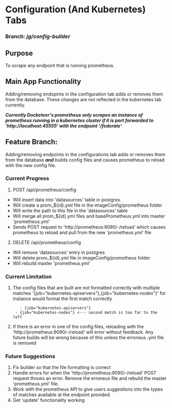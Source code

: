 # Configuration (And Kubernetes) Tabs

### Branch: ***jg/config-builder***


## Purpose
To scrape any endpoint that is running prometheus.

## Main App Functionality
Adding/removing endopints in the configuration tab adds or removes them from the database. These changes are not reflected in the kubernetes tab currently. </br>

***Currently Docketeer's prometheus only scrapes an instance of prometheus running in a kubernetes cluster if it is port forwarded to 'http://localhost:45555' with the endpoint '/federate'***

## Feature Branch: 
Adding/removing endpoints in the configurations tab adds or removes them from the database ***and*** builds config files
and causes prometheus to reload with the new config file.


### Current Progress
1. POST /api/prometheus/config 
  * Will insert data into 'datasources' table in postgres.
  * Will create a prom_${id}.yml file in the imageConfig/prometheus folder
  * Will write the path to this file in the 'datasources' table
  * Will merge all prom_${id}.yml files and basePrometheus.yml into master 'prometheus.yml'
  * Sends POST request to 'http://prometheus:9090/-/reload' which causes prometheus to reload and pull from the new 'prometheus.yml' file
2. DELETE /api/prometheus/config
  * Will remove 'datasources' entry in postgres
  * Will delete prom_${id}.yml file in imageConfig/prometheus folder
  * Will rebuild master 'prometheus.yml'

### Current Limitation
1. The config files that are built are not formatted correctly with multiple matches '{job="kubernetes-apiservers"},{job="kubernetes-nodes"}' for instance
   would format the first match correctly
   ```
      - {job="kubernetes-apiservers"}
    - {job="kubernetes-nodes"} <--- second match is too far to the left
   ```
        
2. If there is an error in one of the config files, reloading with the 'http://prometheus:9090/-/reload' will error without feedback. Any future builds will be 
   wrong because of this unless the erroneus .yml file is removed

### Future Suggestions
1. Fix builder so that the file formatting is correct
2. Handle errors for when the 'http://prometheus:9090/-/reload' POST request throws an error. Remove the erroneus file and rebuild the master 'prometheus.yml' file.
3. Work with the prometheus API to give users suggestions into the types of matches available at the endpoint provided.
4. Get 'update' functionality working